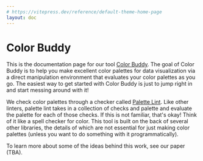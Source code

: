 ```yaml
---
# https://vitepress.dev/reference/default-theme-home-page
layout: doc
---
```


# Color Buddy

This is the documentation page for our tool [Color Buddy](https://radiant-speculoos-7f8b2f.netlify.app/). The goal of Color Buddy is to help you make excellent color palettes for data visualization via a direct manipulation environment that evaluates your color palettes as you go. The easiest way to get started with Color Buddy is just to jump right in and start messing around with it!

We check color palettes through a checker called [Palette Lint](./x/palette-lint.html). Like other linters, palette lint takes in a collection of checks and palette and evaluate the palette for each of those checks. If this is not familiar, that's okay! Think of it like a spell checker for color. This tool is built on the back of several other libraries, the details of which are not essential for just making color palettes (unless you want to do something with it programmatically).

To learn more about some of the ideas behind this work, see our paper (TBA).
